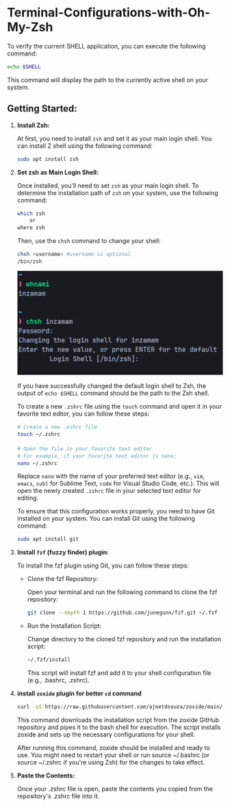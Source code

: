 # Terminal-Configurations-with-Oh-My-Zsh

To verify the current SHELL application, you can execute the following command:

```bash
echo $SHELL
```
This command will display the path to the currently active shell on your system.

## Getting Started:

1. **Install Zsh:**
   
    At first, you need to install `zsh` and set it as your main login shell. You can install Z shell using the following command:
    ```bash
    sudo apt install zsh
    ```

2. **Set zsh as Main Login Shell:**

    Once installed, you'll need to set `zsh` as your main login shell. To determine the installation path of `zsh` on your system, use the following command:
    ```bash
    which zsh
        or
    where zsh
    ```


    Then, use the `chsh` command to change your shell:
    ```bash
    chsh <username> #username is optional
    /bin/zsh
    ```

    ![Follow the prompts and provide the installation path of zsh when prompted.](./.chsh.png)

    If you have successfully changed the default login shell to Zsh, the output of ``echo $SHELL`` command should be the path to the Zsh shell.

    To create a new `.zshrc` file using the `touch` command and open it in your favorite text editor, you can follow these steps:

    ```bash
    # Create a new .zshrc file
    touch ~/.zshrc

    # Open the file in your favorite text editor
    # For example, if your favorite text editor is nano:
    nano ~/.zshrc
    ```
    Replace `nano` with the name of your preferred text editor (e.g., `vim`, `emacs`, `subl` for Sublime Text, `code` for Visual Studio Code, etc.). This will open the newly created `.zshrc` file in your selected text editor for editing.

    To ensure that this configuration works properly, you need to have Git installed on your system. You can install Git using the following command:
    ```bash
    sudo apt install git
    ```

3. **Install `fzf` (fuzzy finder) plugin:**

    To install the fzf plugin using Git, you can follow these steps:

   + Clone the fzf Repository:

       Open your terminal and run the following command to clone the fzf repository:
       ```bash
       git clone --depth 1 https://github.com/junegunn/fzf.git ~/.fzf

   + Run the Installation Script:

       Change directory to the cloned fzf repository and run the installation script:
       ```bash
       ~/.fzf/install
       ```
       This script will install fzf and add it to your shell configuration file (e.g., .bashrc, .zshrc).

4. **install `zoxide` plugin for better `cd` command**

    ```bash
    curl -sS https://raw.githubusercontent.com/ajeetdsouza/zoxide/main/install.sh | bash
    ```

    This command downloads the installation script from the zoxide GitHub repository and pipes it to the bash shell for execution. The script installs zoxide and sets up the necessary configurations for your shell.

    After running this command, zoxide should be installed and ready to use. You might need to restart your shell or run source ~/.bashrc (or source ~/.zshrc if you're using Zsh) for the changes to take effect.

5. **Paste the Contents:**

    Once your .zshrc file is open, paste the contents you copied from the repository's .zshrc file into it.

